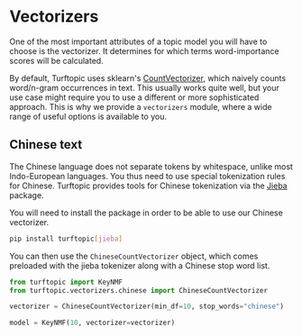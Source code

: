 # Vectorizers

One of the most important attributes of a topic model you will have to choose is the vectorizer.
It determines for which terms word-importance scores will be calculated.

By default, Turftopic uses sklearn's [CountVectorizer](https://scikit-learn.org/stable/modules/generated/sklearn.feature_extraction.text.CountVectorizer.html),
which naively counts word/n-gram occurrences in text. This usually works quite well, but your use case might require you to use a different or more sophisticated approach.
This is why we provide a `vectorizers` module, where a wide range of useful options is available to you.

## Chinese text

The Chinese language does not separate tokens by whitespace, unlike most Indo-European languages.
You thus need to use special tokenization rules for Chinese.
Turftopic provides tools for Chinese tokenization via the [Jieba](https://github.com/fxsjy/jieba) package.

You will need to install the package in order to be able to use our Chinese vectorizer.

```bash
pip install turftopic[jieba]
```

You can then use the `ChineseCountVectorizer` object, which comes preloaded with the jieba tokenizer along with a Chinese stop word list.

```python
from turftopic import KeyNMF
from turftopic.vectorizers.chinese import ChineseCountVectorizer

vectorizer = ChineseCountVectorizer(min_df=10, stop_words="chinese")

model = KeyNMF(10, vectorizer=vectorizer)
```

